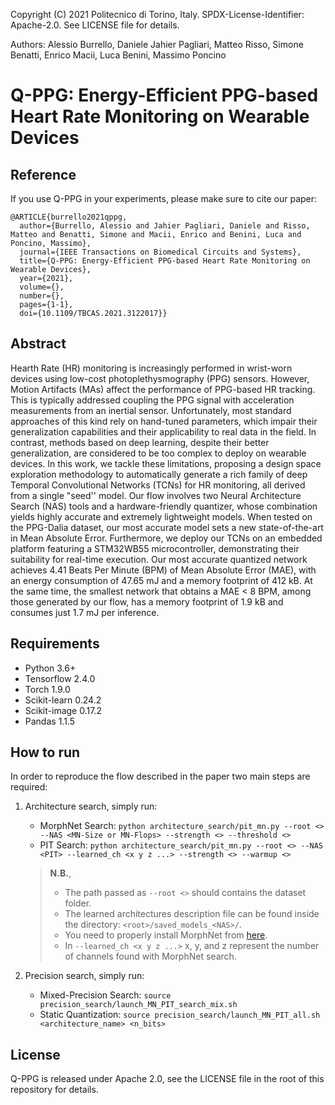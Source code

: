 Copyright (C) 2021 Politecnico di Torino, Italy. SPDX-License-Identifier: Apache-2.0. See LICENSE file for details.

Authors: Alessio Burrello, Daniele Jahier Pagliari, Matteo Risso, Simone Benatti, Enrico Macii, Luca Benini, Massimo Poncino

# Q-PPG: Energy-Efficient PPG-based Heart Rate Monitoring on Wearable Devices

## Reference
If you use Q-PPG in your experiments, please make sure to cite our paper:
```
@ARTICLE{burrello2021qppg,
  author={Burrello, Alessio and Jahier Pagliari, Daniele and Risso, Matteo and Benatti, Simone and Macii, Enrico and Benini, Luca and Poncino, Massimo},
  journal={IEEE Transactions on Biomedical Circuits and Systems}, 
  title={Q-PPG: Energy-Efficient PPG-based Heart Rate Monitoring on Wearable Devices}, 
  year={2021},
  volume={},
  number={},
  pages={1-1},
  doi={10.1109/TBCAS.2021.3122017}}
```
## Abstract
Hearth Rate (HR) monitoring is increasingly performed in wrist-worn devices using low-cost photoplethysmography (PPG) sensors. However, Motion Artifacts (MAs) affect the performance of PPG-based HR tracking. This is typically addressed coupling the PPG signal with acceleration measurements from an inertial sensor. Unfortunately, most standard approaches of this kind rely on hand-tuned parameters, which impair their generalization capabilities and their applicability to real data in the field. In contrast, methods based on deep learning, despite their better generalization, are considered to be too complex to deploy on wearable devices. In this work, we tackle these limitations, proposing a design space exploration methodology to automatically generate a rich family of deep Temporal Convolutional Networks (TCNs) for HR monitoring, all derived from a single "seed'' model. Our flow involves two Neural Architecture Search (NAS) tools and a hardware-friendly quantizer, whose combination yields highly accurate and extremely lightweight models. When tested on the PPG-Dalia dataset, our most accurate model sets a new state-of-the-art in Mean Absolute Error. Furthermore, we deploy our TCNs on an embedded platform featuring a STM32WB55 microcontroller, demonstrating their suitability for real-time execution. Our most accurate quantized network achieves 4.41 Beats Per Minute (BPM) of Mean Absolute Error (MAE), with an energy consumption of 47.65 mJ and a memory footprint of 412 kB. At the same time, the smallest network that obtains a MAE < 8 BPM, among those generated by our flow, has a memory footprint of 1.9 kB and consumes just 1.7 mJ per inference.

## Requirements
- Python 3.6+
- Tensorflow 2.4.0
- Torch 1.9.0
- Scikit-learn 0.24.2
- Scikit-image 0.17.2
- Pandas 1.1.5

## How to run
In order to reproduce the flow described in the paper two main steps are required:
1. Architecture search, simply run:
    - MorphNet Search: `python architecture_search/pit_mn.py --root <> --NAS <MN-Size or MN-Flops> --strength <> --threshold <>`
    - PIT Search: `python architecture_search/pit_mn.py --root <> --NAS <PIT> --learned_ch <x y z ...> --strength <> --warmup <>`

    > **N.B.**,
    > - The path passed as `--root <>` should contains the dataset folder.
    > - The learned architectures description file can be found inside the directory: `<root>/saved_models_<NAS>/`.
    > - You need to properly install MorphNet from [here](https://github.com/google-research/morph-net).
    > - In `--learned_ch <x y z ...>` x, y, and z represent the number of channels found with MorphNet search.

2. Precision search, simply run:
    - Mixed-Precision Search: `source precision_search/launch_MN_PIT_search_mix.sh`
    - Static Quantization: `source precision_search/launch_MN_PIT_all.sh <architecture_name> <n_bits>`

## License
Q-PPG is released under Apache 2.0, see the LICENSE file in the root of this repository for details.